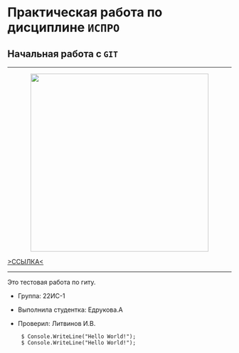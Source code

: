 # Практическая работа по дисциплине ``ИСПРО``

## Начальная работа с ``GIT``

-----

<p align="center"><img src="https://gas-kvas.com/grafic/uploads/posts/2023-10/1696420300_gas-kvas-com-p-kartinki-malenkie-kotikov-16.jpg" width="400"></p>

<p><a href="https://www.youtube.com/watch?v=dQw4w9WgXcQ">>ССЫЛКА<</a></p>

-----

Это тестовая работа по гиту.

* Группа: 22ИС-1
* Выполнила студентка: Едрукова.А
* Проверил: Литвинов И.В.

       $ Console.WriteLine("Hello World!");
       $ Console.WriteLine("Hello World!");
